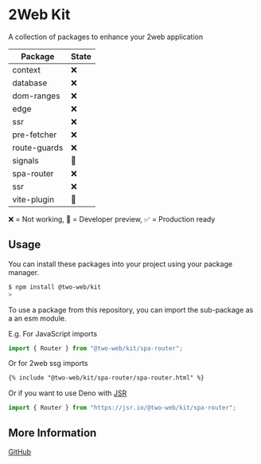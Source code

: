 # 2Web Kit

A collection of packages to enhance your 2web application

| Package      | State |
| ------------ | ----- |
| context      | ❌    |
| database     | ❌    |
| dom-ranges   | ❌    |
| edge         | ❌    |
| ssr          | ❌    |
| pre-fetcher  | ❌    |
| route-guards | ❌    |
| signals      | 🔧    |
| spa-router   | ❌    |
| ssr          | ❌    |
| vite-plugin  | 🔧    |

❌ = Not working, 🔧 = Developer preview, ✅ = Production ready

## Usage

You can install these packages into your project using your package manager.

```sh
$ npm install @two-web/kit
>
```

To use a package from this repository, you can import the sub-package as a an
esm module.

E.g. For JavaScript imports

```js
import { Router } from "@two-web/kit/spa-router";
```

Or for 2web ssg imports

```html
{% include "@two-web/kit/spa-router/spa-router.html" %}
```

Or if you want to use Deno with [JSR](https://jsr.io/)

```js
import { Router } from "https://jsr.io/@two-web/kit/spa-router";
```

## More Information

[GitHub](https://github.com/hudson-newey/2web)
